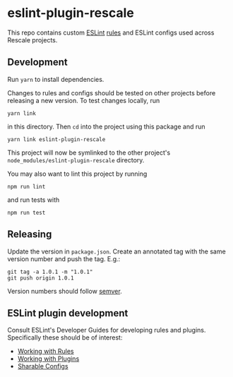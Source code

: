 # eslint-plugin-rescale

This repo contains custom [ESLint][e] [rules][r] and ESLint configs used across Rescale projects.

## Development

Run `yarn` to install dependencies.

Changes to rules and configs should be tested on other projects before releasing a new version. To test changes locally, run

```
yarn link
```

in this directory. Then `cd` into the project using this package and run

```
yarn link eslint-plugin-rescale
```

This project will now be symlinked to the other project's `node_modules/eslint-plugin-rescale` directory.

You may also want to lint this project by running

```
npm run lint
```

and run tests with

```
npm run test
```

## Releasing

Update the version in `package.json`. Create an annotated tag with the same version number and push the tag. E.g.:

```
git tag -a 1.0.1 -m "1.0.1"
git push origin 1.0.1
```

Version numbers should follow [semver][s].

## ESLint plugin development

Consult ESLint's Developer Guides for developing rules and plugins. Specifically these should be of interest:

- [Working with Rules][w]
- [Working with Plugins][p]
- [Sharable Configs][c]

[c]: http://eslint.org/docs/developer-guide/shareable-configs
[e]: http://eslint.org/
[p]: http://eslint.org/docs/developer-guide/working-with-plugins
[r]: http://eslint.org/docs/rules/
[s]: http://semver.org/
[w]: http://eslint.org/docs/developer-guide/working-with-rules
